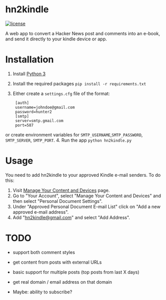 hn2kindle 
=============
[![license](https://img.shields.io/github/license/mashape/apistatus.svg)](https://opensource.org/licenses/MIT)

A web app to convert a Hacker News post and comments into an e-book, and send it directly to your kindle device or app.

Installation
============
1. Install [Python 3](https://www.python.org/downloads)
2. Install the required packages `pip install -r requirements.txt`
3. Either create a `settings.cfg` file of the format:

        [auth]
        username=johndoe@gmail.com
        password=hunter2
        [smtp]
        server=smtp.gmail.com
        port=587
or create environment variables for `SMTP_USERNAME`,`SMTP_PASSWORD`, `SMTP_SERVER`, `SMTP_PORT`.
4. Run the app `python hn2kindle.py`

Usage
=====
You need to add hn2kindle to your approved Kindle e-mail senders. To do this:

1. Visit [Manage Your Content and Devices](http://www.amazon.com/manageyourkindle) page.
2. Go to "Your Account", select "Manage Your Content and Devices" and then select "Personal Document Settings".
3. Under "Approved Personal Document E-mail List" click on "Add a new approved e-mail address".
4. Add "hn2kindle@gmail.com" and select "Add Address".

TODO
============
- support both comment styles
- get content from posts with external URLs
- basic support for multiple posts (top posts from last X days)
- get real domain / email address on that domain

- Maybe: ability to subscribe?
